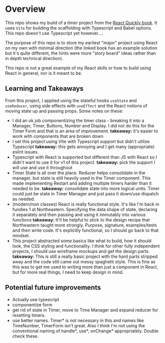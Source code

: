 # Overview

This repo shows my build of a timer project from the [React Quickly book](https://reactquickly.dev/). It uses `Vite` for building the scaffolding with Typescript and Babel options. This repo doesn't use Typescript yet however....

The purpose of this repo is to store my earliest "major" project using React on my own with minimal direction (the linked book has an example solution but it's quite different, the hints were more "story board" ideas rather than in depth technical direction).

This repo is not a great example of my React skills or how to build using React in general, nor is it meant to be.

## Learning and Takeaways

From this project, I applied using the stateful hooks `useState` and `useReducer`, using side effects with `useEffect` and the React notions of moving state up and passing props. Some notes on these:

- I did an ok job componentizing the timer class - breaking it into a Manager, Timer, Buttons, Number and Display. I did not do this for the Timer Form and that is an area of improvement. **takeaway:** it's easier to work with components that are broken down
- I set this project using Vite with Typescript support but didn't utilize Typescript **takeaway:** this gets annoying and I get many (appropriate) eslint issues.
- Typescript with React is supported but different than JS with React so I didn't want to use it for v1 of this project. **takeaway:** pick the support I will use and use it throughout
- Timer State is all over the place. Reducer helps consolidate in the manager, but state is still heavily used in the Timer component. This made implementing Restart and adding multiple timers harder than it needed to be. **takeaway:** consolidate state into more logical units. Timer could just be state in Timer Manager and just pass it down/use dispatch as needed.
- (modern/non classes) React is really functional style. It's like I'm back in fundies 1 at Northeastern. Specifying the data shape of state, declaring it separately and then passing and using it immutably into various functions **takeaway:** It'll be helpful to stick to the design recipe that Northeastern taught more strongly. Purpose, signature, examples/tests and then write code. It's explicitly functional, so I should go back to that mindset.
- This project abstracted some basics like what to build, how it should look, the CSS styling and functionality. I think for other fully independent projects, I should use wireframe mockups and get the design parts. **takeaway:** This is still a really basic project with the hard parts stripped away and the code still came out messy spaghetti style. This is fine as this was to get me used to writing more than just a component in React, but for more real things, I need to keep design in mind.

## Potential future improvements

- Actually use typescript
- componentize form
- get rid of state in Timer, move to Time Manager and expand reducer for resetting timers.
- use better names. Timer* is not necessary in this and names like TimeNumber, TimerForm isn't great. Also I think I'm not using the conventional naming of handle*, use*, onChange* appropriately. Double check these.
